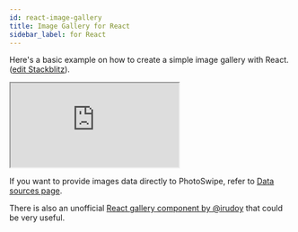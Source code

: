 ```yaml
---
id: react-image-gallery
title: Image Gallery for React
sidebar_label: for React
---
```


Here's a basic example on how to create a simple image gallery with React. ([edit Stackblitz](https://stackblitz.com/edit/react-ts-gvpqsb?file=SimpleGallery.js)).

<iframe src="https://stackblitz.com/edit/react-ts-gvpqsb?embed=1&file=SimpleGallery.js&hideNavigation=1"></iframe>

If you want to provide images data directly to PhotoSwipe, refer to [Data sources page](/data-sources).

There is also an unofficial [React gallery component by @irudoy](https://github.com/dromru/react-photoswipe-gallery) that could be very useful.
